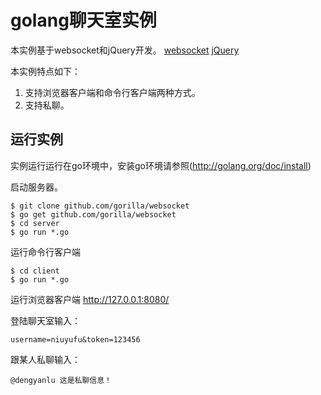 # golang聊天室实例

本实例基于websocket和jQuery开发。
[websocket](https://github.com/gorilla/websocket)
[jQuery](http://jquery.com) 

本实例特点如下：
1. 支持浏览器客户端和命令行客户端两种方式。
2. 支持私聊。

## 运行实例

实例运行运行在go环境中，安装go环境请参照(http://golang.org/doc/install)

启动服务器。

    $ git clone github.com/gorilla/websocket
    $ go get github.com/gorilla/websocket
    $ cd server
    $ go run *.go

运行命令行客户端   

    $ cd client
    $ go run *.go

运行浏览器客户端
    http://127.0.0.1:8080/

登陆聊天室输入：

    username=niuyufu&token=123456

跟某人私聊输入：

    @dengyanlu 这是私聊信息！
